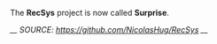 The **RecSys** project is now called **Surprise**.

*__ SOURCE: https://github.com/NicolasHug/RecSys __*
